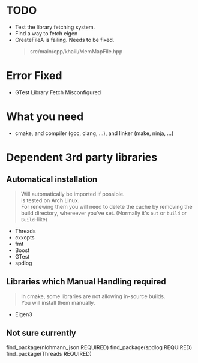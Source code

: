 # TODO
- Test the library fetching system.
- Find a way to fetch eigen
- CreateFileA is failing. Needs to be fixed.
    > src/main/cpp/khaiii/MemMapFile.hpp

# Error Fixed
- GTest Library Fetch Misconfigured

# What you need
- cmake, and compiler (gcc, clang, ...), and linker (make, ninja, ...)

# Dependent 3rd party libraries

## Automatical installation
> Will automatically be imported if possible.  
> is tested on Arch Linux.  
> For renewing them you will need to delete the cache by removing the build directory, whereever you've set. (Normally it's `out` or `build` or `Build`-like)  
- Threads
- cxxopts
- fmt
- Boost
- GTest
- spdlog

## Libraries which Manual Handling required
> In cmake, some libraries are not allowing in-source builds.  
> You will install them manually.
- Eigen3

## Not sure currently
find_package(nlohmann_json REQUIRED)
find_package(spdlog REQUIRED)
find_package(Threads REQUIRED)
